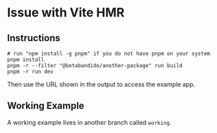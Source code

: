 # Issue with Vite HMR

## Instructions

```shell
# run "npm install -g pnpm" if you do not have pnpm on your system
pnpm install
pnpm -r --filter "@betabandido/another-package" run build    
pnpm -r run dev
```

Then use the URL shown in the output to access the example app.

## Working Example

A working example lives in another branch called `working`.
